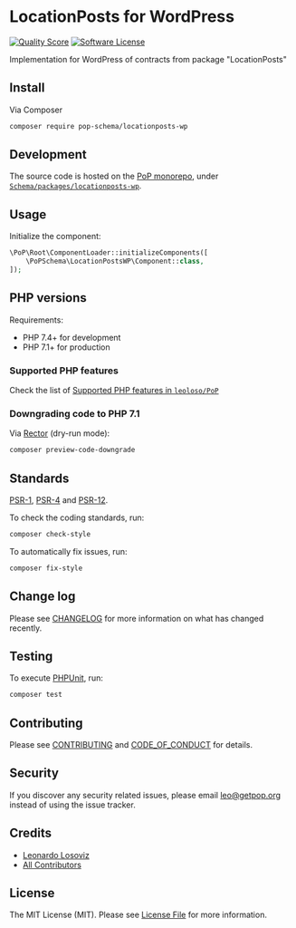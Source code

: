# LocationPosts for WordPress

<!-- [![Build Status][ico-travis]][link-travis] -->
[![Quality Score][ico-code-quality]][link-code-quality]
[![Software License][ico-license]](LICENSE.md)

<!--
[![Latest Version on Packagist][ico-version]][link-packagist]
[![Coverage Status][ico-scrutinizer]][link-scrutinizer]
[![Total Downloads][ico-downloads]][link-downloads]
-->

Implementation for WordPress of contracts from package "LocationPosts"

## Install

Via Composer

``` bash
composer require pop-schema/locationposts-wp
```

## Development

The source code is hosted on the [PoP monorepo](https://github.com/leoloso/PoP), under [`Schema/packages/locationposts-wp`](https://github.com/leoloso/PoP/tree/master/layers/Schema/packages/locationposts-wp).

## Usage

Initialize the component:

``` php
\PoP\Root\ComponentLoader::initializeComponents([
    \PoPSchema\LocationPostsWP\Component::class,
]);
```

## PHP versions

Requirements:

- PHP 7.4+ for development
- PHP 7.1+ for production

### Supported PHP features

Check the list of [Supported PHP features in `leoloso/PoP`](https://github.com/leoloso/PoP/#supported-php-features)

### Downgrading code to PHP 7.1

Via [Rector](https://github.com/rectorphp/rector) (dry-run mode):

```bash
composer preview-code-downgrade
```

## Standards

[PSR-1](https://www.php-fig.org/psr/psr-1), [PSR-4](https://www.php-fig.org/psr/psr-4) and [PSR-12](https://www.php-fig.org/psr/psr-12).

To check the coding standards, run:

``` bash
composer check-style
```

To automatically fix issues, run:

``` bash
composer fix-style
```

## Change log

Please see [CHANGELOG](CHANGELOG.md) for more information on what has changed recently.

## Testing

To execute [PHPUnit](https://phpunit.de/), run:

``` bash
composer test
```

## Contributing

Please see [CONTRIBUTING](CONTRIBUTING.md) and [CODE_OF_CONDUCT](CODE_OF_CONDUCT.md) for details.

## Security

If you discover any security related issues, please email leo@getpop.org instead of using the issue tracker.

## Credits

- [Leonardo Losoviz][link-author]
- [All Contributors][link-contributors]

## License

The MIT License (MIT). Please see [License File](LICENSE.md) for more information.

[ico-version]: https://img.shields.io/packagist/v/pop-schema/locationposts-wp.svg?style=flat-square
[ico-license]: https://img.shields.io/badge/license-MIT-brightgreen.svg?style=flat-square
[ico-travis]: https://img.shields.io/travis/pop-schema/locationposts-wp/master.svg?style=flat-square
[ico-scrutinizer]: https://img.shields.io/scrutinizer/coverage/g/pop-schema/locationposts-wp.svg?style=flat-square
[ico-code-quality]: https://img.shields.io/scrutinizer/g/pop-schema/locationposts-wp.svg?style=flat-square
[ico-downloads]: https://img.shields.io/packagist/dt/pop-schema/locationposts-wp.svg?style=flat-square

[link-packagist]: https://packagist.org/packages/pop-schema/locationposts-wp
[link-travis]: https://travis-ci.org/pop-schema/locationposts-wp
[link-scrutinizer]: https://scrutinizer-ci.com/g/pop-schema/locationposts-wp/code-structure
[link-code-quality]: https://scrutinizer-ci.com/g/pop-schema/locationposts-wp
[link-downloads]: https://packagist.org/packages/pop-schema/locationposts-wp
[link-author]: https://github.com/leoloso
[link-contributors]: ../../../../../../contributors
